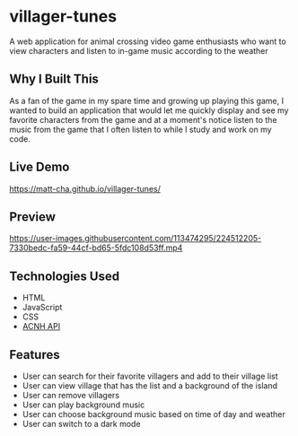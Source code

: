 # villager-tunes

A web application for animal crossing video game enthusiasts who want to view characters and listen to in-game music according to the weather

## Why I Built This

As a fan of the game in my spare time and growing up playing this game, I wanted to build an application that would let me quickly display and see my favorite characters from the game and at a moment's notice listen to the music from the game that I often listen to while I study and work on my code.

## Live Demo

https://matt-cha.github.io/villager-tunes/

## Preview

https://user-images.githubusercontent.com/113474295/224512205-7330bedc-fa59-44cf-bd65-5fdc108d53ff.mp4

## Technologies Used

- HTML
- JavaScript
- CSS
- [ACNH API](https://acnhapi.com/)

## Features

- User can search for their favorite villagers and add to their village list
- User can view village that has the list and a background of the island
- User can remove villagers
- User can play background music
- User can choose background music based on time of day and weather
- User can switch to a dark mode
